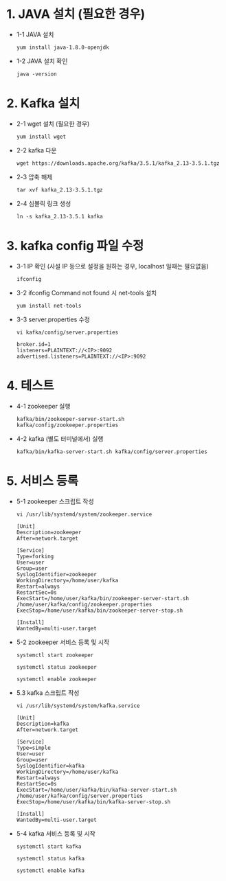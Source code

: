 # 1. JAVA 설치 (필요한 경우)
* 1-1 JAVA 설치
    ```
    yum install java-1.8.0-openjdk
    ```

* 1-2 JAVA 설치 확인
    ```
    java -version
    ```

# 2. Kafka 설치
* 2-1 wget 설치 (필요한 경우) 
    ```
    yum install wget
    ```

* 2-2 kafka 다운
    ```
    wget https://downloads.apache.org/kafka/3.5.1/kafka_2.13-3.5.1.tgz
    ```

* 2-3 압축 해제
    ```
    tar xvf kafka_2.13-3.5.1.tgz
    ```

* 2-4 심볼릭 링크 생성
    ```
    ln -s kafka_2.13-3.5.1 kafka
    ```

# 3. kafka config 파일 수정
* 3-1 IP 확인 (사설 IP 등으로 설정을 원하는 경우, localhost 일때는 필요없음)
    ```
    ifconfig
    ```

* 3-2 ifconfig Command not found 시 net-tools 설치
    ```
    yum install net-tools
    ```

* 3-3 server.properties 수정
    ```
    vi kafka/config/server.properties
    ```
    ```
    broker.id=1
    listeners=PLAINTEXT://<IP>:9092
    advertised.listeners=PLAINTEXT://<IP>:9092
    ```

# 4. 테스트
* 4-1 zookeeper 실행
    ```
    kafka/bin/zookeeper-server-start.sh kafka/config/zookeeper.properties
    ```

* 4-2 kafka (별도 터미널에서) 실행
    ```
    kafka/bin/kafka-server-start.sh kafka/config/server.properties
    ```

# 5. 서비스 등록
* 5-1 zookeeper 스크립트 작성
    ```
    vi /usr/lib/systemd/system/zookeeper.service
    ```
    ```
    [Unit]
    Description=zookeeper
    After=network.target

    [Service]
    Type=forking
    User=user
    Group=user
    SyslogIdentifier=zookeeper
    WorkingDirectory=/home/user/kafka
    Restart=always
    RestartSec=0s
    ExecStart=/home/user/kafka/bin/zookeeper-server-start.sh /home/user/kafka/config/zookeeper.properties
    ExecStop=/home/user/kafka/bin/zookeeper-server-stop.sh

    [Install]
    WantedBy=multi-user.target
    ```

* 5-2 zookeeper 서비스 등록 및 시작
    ```
    systemctl start zookeeper
    ```
    ```
    systemctl status zookeeper
    ```
    ```
    systemctl enable zookeeper
    ```

* 5.3 kafka 스크립트 작성
    ```
    vi /usr/lib/systemd/system/kafka.service
    ```
    ```
    [Unit]
    Description=kafka
    After=network.target

    [Service]
    Type=simple
    User=user
    Group=user
    SyslogIdentifier=kafka
    WorkingDirectory=/home/user/kafka
    Restart=always
    RestartSec=0s
    ExecStart=/home/user/kafka/bin/kafka-server-start.sh /home/user/kafka/config/server.properties
    ExecStop=/home/user/kafka/bin/kafka-server-stop.sh

    [Install]
    WantedBy=multi-user.target
    ```

* 5-4 kafka 서비스 등록 및 시작
    ```
    systemctl start kafka
    ```
    ```
    systemctl status kafka
    ```
    ```
    systemctl enable kafka
    ```